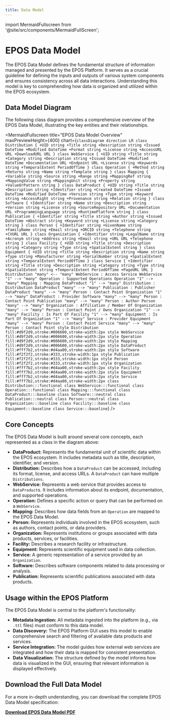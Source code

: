 ```yaml
---
title: Data Model
---
```


import MermaidFullscreen from '@site/src/components/MermaidFullScreen';

# EPOS Data Model

The EPOS Data Model defines the fundamental structure of information managed and presented by the EPOS Platform. It serves as a crucial guideline for defining the inputs and outputs of various system components and ensures consistency across all data interactions. Understanding this model is key to comprehending how data is organized and utilized within the EPOS ecosystem.

## Data Model Diagram

The following class diagram provides a comprehensive overview of the EPOS Data Model, illustrating the key entities and their relationships.

<MermaidFullscreen
title="EPOS Data Model Overview"
maxPreviewHeight={400}
chart={`classDiagram
direction LR
class Distribution {
+UID string
+Title string
+Description string
+Issued DateTime
+Modified DateTime
+Format string
+License string
+AccessURL URL
+DownloadURL URL
}
class WebService {
+UID string
+Title string
+Category string
+Description string
+Issued DateTime
+Modified DateTime
+Documentation URL
+Endpoint URL
+License string
+Keywords string
+TemporalExtent PeriodOfTime
}
class Operation {
+Method string
+Returns string
+Name string
+Template string
}
class Mapping {
+Variable string
+Source string
+Range string
+MappingRef string
+MappingValue string
+MappingUnit string
+Property string
+ValueOrPattern string
}
class DataProduct {
+UID string
+Title string
+Description string
+Identifier string
+Created DateTime
+Issued DateTime
+Modified DateTime
+Version string
+Type string
+Keyword string
+AccessRight string
+Provenance string
+Relation string
}
class Software {
+Identifier string
+Name string
+Description string
+Version string
+License string
+SourceRepository URL
+Documentation URL
+ProgrammingLanguage string
+RuntimePlatform string
}
class Publication {
+Identifier string
+Title string
+Author string
+Issued DateTime
+Abstract string
+Keyword string
+License string
+Category string
}
class Person {
+Identifier string
+GivenName string
+FamilyName string
+Email string
+ORCID string
+Telephone string
+CVURL URL
}
class Organization {
+Identifier string
+LegalName string
+Acronym string
+Address string
+Email string
+URL URL
+Telephone string
}
class Facility {
+UID string
+Title string
+Description string
+Category string
+Type string
+SpatialExtent string
}
class Equipment {
+UID string
+Title string
+Description string
+Name string
+Type string
+Manufacturer string
+SerialNumber string
+SpatialExtent string
+TemporalExtent PeriodOfTime
}
class Service {
+Identifier string
+Title string
+Description string
+Category string
+Type string
+SpatialExtent string
+TemporalExtent PeriodOfTime
+PageURL URL
}
Distribution "many" <-- "many" WebService : Access Service
WebService "1" --> "many" Operation : Supported Operations
Operation "1" --> "many" Mapping : Mapping
DataProduct "1" --> "many" Distribution : Distribution
DataProduct "many" --> "many" Publication : Publisher
DataProduct "many" --> "many" Person : Contact Point
Organization "1" --> "many" DataProduct : Provider
Software "many" --> "many" Person : Contact Point
Publication "many" --> "many" Person : Author
Person "many" --> "many" Organization : Affiliation / Member Of
Organization "many" --> "many" Person : Contact Point / Owns
Organization "1" --> "many" Facility : Is Part Of
Facility "1" --> "many" Equipment : Is Part Of
Organization "1" --> "many" Service : Provider
Equipment "many" --> "many" Person : Contact Point
Service "many" --> "many" Person : Contact Point
style Distribution fill:#d9f2d9,stroke:#006600,stroke-width:2px
style WebService fill:#d9f2d9,stroke:#006600,stroke-width:2px
style Operation fill:#d9f2d9,stroke:#006600,stroke-width:2px
style Mapping fill:#d9f2d9,stroke:#006600,stroke-width:2px
style DataProduct fill:#fff7b2,stroke:#d4aa00,stroke-width:2px
style Software fill:#f2f2f2,stroke:#333,stroke-width:1px
style Publication fill:#f2f2f2,stroke:#333,stroke-width:1px
style Person fill:#f2f2f2,stroke:#333,stroke-width:1px
style Organization fill:#fff7b2,stroke:#d4aa00,stroke-width:2px
style Facility fill:#fff7b2,stroke:#d4aa00,stroke-width:2px
style Equipment fill:#fff7b2,stroke:#d4aa00,stroke-width:2px
style Service fill:#fff7b2,stroke:#d4aa00,stroke-width:2px
class Distribution:::functional
class WebService:::functional
class Operation:::functional
class Mapping:::functional
class DataProduct:::baseline
class Software:::neutral
class Publication:::neutral
class Person:::neutral
class Organization:::baseline
class Facility:::baseline
class Equipment:::baseline
class Service:::baseline`}
/>

## Core Concepts

The EPOS Data Model is built around several core concepts, each represented as a class in the diagram above:

- **DataProduct:** Represents the fundamental unit of scientific data within the EPOS ecosystem. It includes metadata such as title, description, identifier, and version.
- **Distribution:** Describes how a `DataProduct` can be accessed, including its format, license, and access URLs. A `DataProduct` can have multiple `Distributions`.
- **WebService:** Represents a web service that provides access to `DataProduct`s. It includes information about its endpoint, documentation, and supported operations.
- **Operation:** Defines a specific action or query that can be performed on a `WebService`.
- **Mapping:** Describes how data fields from an `Operation` are mapped to the EPOS Data Model.
- **Person:** Represents individuals involved in the EPOS ecosystem, such as authors, contact points, or data providers.
- **Organization:** Represents institutions or groups associated with data products, services, or facilities.
- **Facility:** Describes a research facility or infrastructure.
- **Equipment:** Represents scientific equipment used in data collection.
- **Service:** A generic representation of a service provided by an `Organization`.
- **Software:** Describes software components related to data processing or analysis.
- **Publication:** Represents scientific publications associated with data products.

## Usage within the EPOS Platform

The EPOS Data Model is central to the platform's functionality:

- **Metadata Ingestion:** All metadata ingested into the platform (e.g., via `.ttl` files) must conform to this data model.
- **Data Discovery:** The EPOS Platform GUI uses this model to enable comprehensive search and filtering of available data products and services.
- **Service Integration:** The model guides how external web services are integrated and how their data is mapped for consistent presentation.
- **Data Visualization:** The structure defined by the model informs how data is visualized in the GUI, ensuring that relevant information is displayed effectively.

## Download the Full Data Model

For a more in-depth understanding, you can download the complete EPOS Data Model specification:

<a href="/opensource-docs/documents/epos_data_model.pdf" download="EPOS_DATA_MODEL.pdf">**Download EPOS Data Model PDF**</a>
